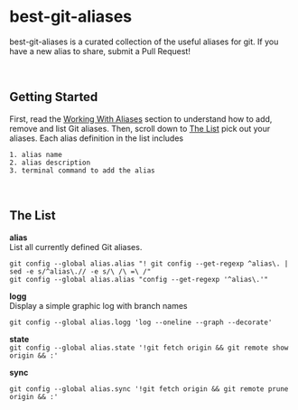 # best-git-aliases
best-git-aliases is a curated collection of the useful aliases for git.  If you have a new alias to share, submit a Pull Request!

<br />

## Getting Started
First, read the [Working With Aliases](working-with-aliases.md) section to understand how to add, remove and list Git aliases.  Then, scroll down to [The List](#the-list) pick out your aliases.  Each alias definition in the list includes

```
1. alias name
2. alias description
3. terminal command to add the alias
```

<br />

## The List

**alias**<br />
List all currently defined Git aliases.

`git config --global alias.alias "! git config --get-regexp ^alias\. | sed -e s/^alias\.// -e s/\ /\ =\ /"`<br />
`git config --global alias.alias "config --get-regexp '^alias\.'"`

**logg**<br />
Display a simple graphic log with branch names

`git config --global alias.logg 'log --oneline --graph --decorate'`

**state**<br />
`git config --global alias.state '!git fetch origin && git remote show origin && :'`

**sync**<br />


`git config --global alias.sync '!git fetch origin && git remote prune origin && :'`
